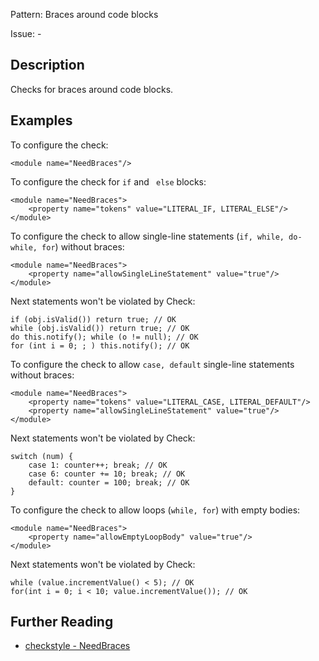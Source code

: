 Pattern: Braces around code blocks

Issue: -

## Description

Checks for braces around code blocks. 

## Examples

To configure the check: 
    
    
    <module name="NeedBraces"/>
            

To configure the check for `if` and ` else` blocks: 
    
    
    <module name="NeedBraces">
        <property name="tokens" value="LITERAL_IF, LITERAL_ELSE"/>
    </module>
            

To configure the check to allow single-line statements (`if, while, do-while, for`) without braces: 
    
    
    <module name="NeedBraces">
        <property name="allowSingleLineStatement" value="true"/>
    </module>
            

Next statements won't be violated by Check: 
    
    
    if (obj.isValid()) return true; // OK
    while (obj.isValid()) return true; // OK
    do this.notify(); while (o != null); // OK
    for (int i = 0; ; ) this.notify(); // OK
            

To configure the check to allow `case, default` single-line statements without braces: 
    
    
    <module name="NeedBraces">
        <property name="tokens" value="LITERAL_CASE, LITERAL_DEFAULT"/>
        <property name="allowSingleLineStatement" value="true"/>
    </module>
            

Next statements won't be violated by Check: 
    
    
    switch (num) {
        case 1: counter++; break; // OK
        case 6: counter += 10; break; // OK
        default: counter = 100; break; // OK
    }
            

To configure the check to allow loops (`while, for`) with empty bodies: 
    
    
    <module name="NeedBraces">
        <property name="allowEmptyLoopBody" value="true"/>
    </module>
              

Next statements won't be violated by Check: 
    
    
    while (value.incrementValue() < 5); // OK
    for(int i = 0; i < 10; value.incrementValue()); // OK

## Further Reading

* [checkstyle - NeedBraces](http://checkstyle.sourceforge.net/config_blocks.html#NeedBraces)